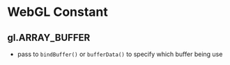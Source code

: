 # WebGL Constant

## gl.ARRAY_BUFFER

- pass to `bindBuffer()` or `bufferData()` to specify which buffer being use
